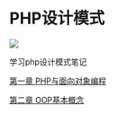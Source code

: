 # PHP设计模式
![](https://img.shields.io/cocoapods/l/Alamofire.svg?style=flat)

学习php设计模式笔记

[第一章 PHP与面向对象编程](/Section1/README.md)

[第二章 OOP基本概念](/Section2/README.md)
